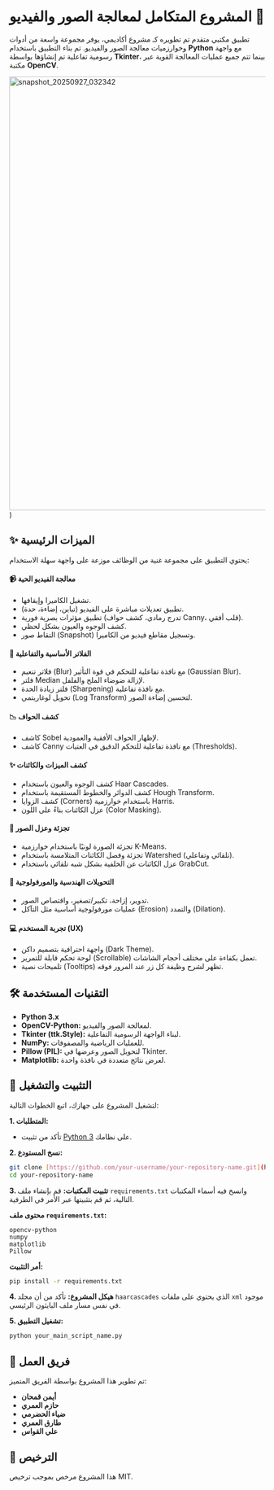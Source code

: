 # المشروع المتكامل لمعالجة الصور والفيديو 📸

تطبيق مكتبي متقدم تم تطويره كـ مشروع أكاديمي، يوفر مجموعة واسعة من أدوات وخوارزميات معالجة الصور والفيديو. تم بناء التطبيق باستخدام **Python** مع واجهة رسومية تفاعلية تم إنشاؤها بواسطة **Tkinter**، بينما تتم جميع عمليات المعالجة القوية عبر مكتبة **OpenCV**.

<img width="1439" height="853" alt="snapshot_20250927_032342" src="https://github.com/user-attachments/assets/7056aded-6a34-421a-9162-218efebd3c90" />
)

## ✨ الميزات الرئيسية

يحتوي التطبيق على مجموعة غنية من الوظائف موزعة على واجهة سهلة الاستخدام:

#### 📹 **معالجة الفيديو الحية**
- تشغيل الكاميرا وإيقافها.
- تطبيق تعديلات مباشرة على الفيديو (تباين، إضاءة، حدة).
- تطبيق مؤثرات بصرية فورية (تدرج رمادي، كشف حواف Canny، قلب أفقي).
- كشف الوجوه والعيون بشكل لحظي.
- التقاط صور (Snapshot) وتسجيل مقاطع فيديو من الكاميرا.

#### 🎨 **الفلاتر الأساسية والتفاعلية**
- فلاتر تنعيم (Blur) مع نافذة تفاعلية للتحكم في قوة التأثير (Gaussian Blur).
- فلتر Median لإزالة ضوضاء الملح والفلفل.
- فلتر زيادة الحدة (Sharpening) مع نافذة تفاعلية.
- تحويل لوغاريتمي (Log Transform) لتحسين إضاءة الصور.

#### 📉 **كشف الحواف**
- كاشف Sobel لإظهار الحواف الأفقية والعمودية.
- كاشف Canny مع نافذة تفاعلية للتحكم الدقيق في العتبات (Thresholds).

#### ✨ **كشف الميزات والكائنات**
- كشف الوجوه والعيون باستخدام Haar Cascades.
- كشف الدوائر والخطوط المستقيمة باستخدام Hough Transform.
- كشف الزوايا (Corners) باستخدام خوارزمية Harris.
- عزل الكائنات بناءً على اللون (Color Masking).

#### 🧩 **تجزئة وعزل الصور**
- تجزئة الصورة لونيًا باستخدام خوارزمية K-Means.
- تجزئة وفصل الكائنات المتلامسة باستخدام Watershed (تلقائي وتفاعلي).
- عزل الكائنات عن الخلفية بشكل شبه تلقائي باستخدام GrabCut.

#### 📐 **التحويلات الهندسية والمورفولوجية**
- تدوير، إزاحة، تكبير/تصغير، واقتصاص الصور.
- عمليات مورفولوجية أساسية مثل التآكل (Erosion) والتمدد (Dilation).

#### 💻 **تجربة المستخدم (UX)**
- واجهة احترافية بتصميم داكن (Dark Theme).
- لوحة تحكم قابلة للتمرير (Scrollable) تعمل بكفاءة على مختلف أحجام الشاشات.
- تلميحات نصية (Tooltips) تظهر لشرح وظيفة كل زر عند المرور فوقه.

## 🛠️ التقنيات المستخدمة
- **Python 3.x**
- **OpenCV-Python:** لمعالجة الصور والفيديو.
- **Tkinter (ttk.Style):** لبناء الواجهة الرسومية التفاعلية.
- **NumPy:** للعمليات الرياضية والمصفوفات.
- **Pillow (PIL):** لتحويل الصور وعرضها في Tkinter.
- **Matplotlib:** لعرض نتائج متعددة في نافذة واحدة.

## 🚀 التثبيت والتشغيل

لتشغيل المشروع على جهازك، اتبع الخطوات التالية:

**1. المتطلبات:**
- تأكد من تثبيت [Python 3](https://www.python.org/downloads/) على نظامك.

**2. نسخ المستودع:**
```bash
git clone [https://github.com/your-username/your-repository-name.git](https://github.com/your-username/your-repository-name.git)
cd your-repository-name
```

**3. تثبيت المكتبات:**
قم بإنشاء ملف `requirements.txt` وانسخ فيه أسماء المكتبات التالية، ثم قم بتثبيتها عبر الأمر في الطرفية.

**محتوى ملف `requirements.txt`:**
```
opencv-python
numpy
matplotlib
Pillow
```

**أمر التثبيت:**
```bash
pip install -r requirements.txt
```

**4. هيكل المشروع:**
تأكد من أن مجلد `haarcascades` الذي يحتوي على ملفات `xml` موجود في نفس مسار ملف البايثون الرئيسي.

**5. تشغيل التطبيق:**
```bash
python your_main_script_name.py
```

## 👥 فريق العمل
تم تطوير هذا المشروع بواسطة الفريق المتميز:
- **أيمن قمحان**
- **حازم العمري**
- **ضياء الحضرمي**
- **طارق العمري**
- **علي القواس**

## 📄 الترخيص
هذا المشروع مرخص بموجب ترخيص MIT.
